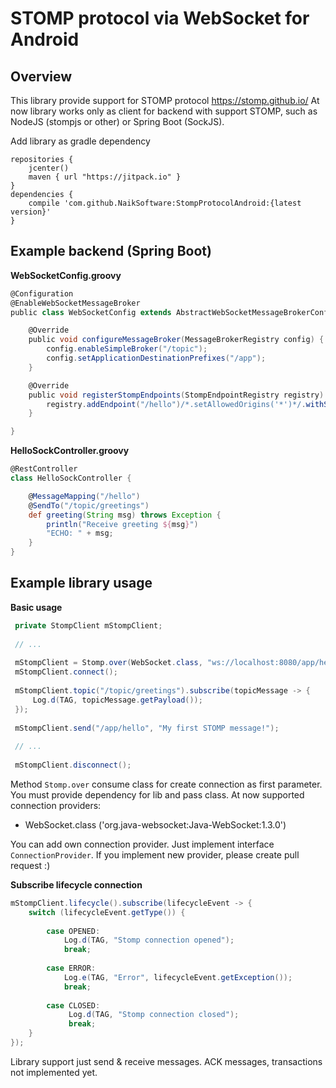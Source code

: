 # STOMP protocol via WebSocket for Android

## Overview

This library provide support for STOMP protocol https://stomp.github.io/
At now library works only as client for backend with support STOMP, such as
NodeJS (stompjs or other) or Spring Boot (SockJS).

Add library as gradle dependency

```
repositories { 
    jcenter()
    maven { url "https://jitpack.io" }
}
dependencies {
    compile 'com.github.NaikSoftware:StompProtocolAndroid:{latest version}'
}
```

## Example backend (Spring Boot)

**WebSocketConfig.groovy**
``` groovy
@Configuration
@EnableWebSocketMessageBroker
public class WebSocketConfig extends AbstractWebSocketMessageBrokerConfigurer {

    @Override
    public void configureMessageBroker(MessageBrokerRegistry config) {
        config.enableSimpleBroker("/topic");
        config.setApplicationDestinationPrefixes("/app");
    }

    @Override
    public void registerStompEndpoints(StompEndpointRegistry registry) {
        registry.addEndpoint("/hello")/*.setAllowedOrigins('*')*/.withSockJS();
    }

}
```

**HelloSockController.groovy**
``` groovy
@RestController
class HelloSockController {

    @MessageMapping("/hello")
    @SendTo("/topic/greetings")
    def greeting(String msg) throws Exception {
        println("Receive greeting ${msg}")
        "ECHO: " + msg;
    }
}
```

## Example library usage

**Basic usage**
``` java
 private StompClient mStompClient;
 
 // ...
 
 mStompClient = Stomp.over(WebSocket.class, "ws://localhost:8080/app/hello/websocket");
 mStompClient.connect();
  
 mStompClient.topic("/topic/greetings").subscribe(topicMessage -> {
     Log.d(TAG, topicMessage.getPayload());
 });
  
 mStompClient.send("/app/hello", "My first STOMP message!");
  
 // ...
 
 mStompClient.disconnect();

```

Method `Stomp.over` consume class for create connection as first parameter.
You must provide dependency for lib and pass class.
At now supported connection providers:
- WebSocket.class ('org.java-websocket:Java-WebSocket:1.3.0')

You can add own connection provider. Just implement interface `ConnectionProvider`.
If you implement new provider, please create pull request :)

**Subscribe lifecycle connection**
``` java
mStompClient.lifecycle().subscribe(lifecycleEvent -> {
    switch (lifecycleEvent.getType()) {
    
        case OPENED:
            Log.d(TAG, "Stomp connection opened");
            break;
            
        case ERROR:
            Log.e(TAG, "Error", lifecycleEvent.getException());
            break;
            
        case CLOSED:
             Log.d(TAG, "Stomp connection closed");
             break;
    }
});
```

Library support just send & receive messages. ACK messages, transactions not implemented yet.
